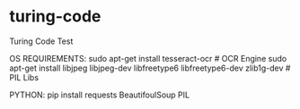 turing-code
===========

Turing Code Test

OS REQUIREMENTS:
sudo apt-get install tesseract-ocr # OCR Engine
sudo apt-get install libjpeg libjpeg-dev libfreetype6 libfreetype6-dev zlib1g-dev # PIL Libs


PYTHON:
pip install requests BeautifoulSoup PIL
